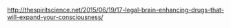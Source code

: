 http://thespiritscience.net/2015/06/19/17-legal-brain-enhancing-drugs-that-will-expand-your-consciousness/
